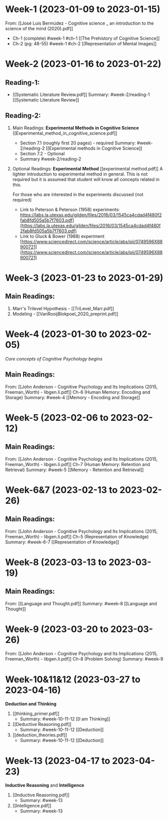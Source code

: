 # Week-1 (2023-01-09 to 2023-01-15)

From: [[José Luis Bermúdez - Cognitive science _ an introduction to the science of the mind (2020).pdf]]

- Ch-1 (complete) #week-1 #ch-1 [[The Prehistory of Cognitive Science]]
- Ch-2 (pg: 48-55) #week-1 #ch-2 [[Representation of Mental Images]]

# Week-2 (2023-01-16 to 2023-01-22)

## Reading-1:

- [[Systematic Literature Review.pdf]]
  Summary: #week-2/reading-1 [[Systematic Literature Review]] 

## Reading-2:

1. Main Readings: **Experimental Methods in Cognitive Science**
   [[Experimental_method_in_cognitive_science.pdf]]
	- Section 7.1 (roughly first 20 pages) - required
	  Summary: #week-2/reading-2 [[Experimental methods in Cognitive Science]] 
	- Section 7.2 - Optional
	- Summary #week-2/reading-2 

2. Optional Readings: **Experimental Method**
   [[experimental method.pdf]]
   A lighter introduction to experimental method in general. This is not required but it is assumed that student will know all concepts related in this.
   
   For those who are interested in the experiments discussed (not required)
   - Link to Peterson & Peterson (1958) experiments: https://labs.la.utexas.edu/gilden/files/2016/03/1545ca4cdad4f480f2fab8fd505a5b7f7603.pdf](https://labs.la.utexas.edu/gilden/files/2016/03/1545ca4cdad4f480f2fab8fd505a5b7f7603.pdf)
   - Link to Gluck & Bower (1988) experiment [https://www.sciencedirect.com/science/article/abs/pii/0749596X88900721](https://www.sciencedirect.com/science/article/abs/pii/0749596X88900721)

# Week-3 (2023-01-23 to 2023-01-29)

## Main Readings:

1. Marr's Trilevel Hypothesis - [[TriLevel_Marr.pdf]]
3. Modeling - [[VanRooijBlokpoel_2020_preprint.pdf]]

# Week-4 (2023-01-30 to 2023-02-05)

*Core concepts of Cognitive Psychology begins*

## Main Readings:

From: [[John Anderson - Cognitive Psychology and Its Implications (2015, Freeman_Worth) - libgen.li.pdf]]
Ch-6 (Human Memory: Encoding and Storage)
Summary: #week-4 [[Memory - Encoding and Storage]]

# Week-5 (2023-02-06 to 2023-02-12)

## Main Readings:

From: [[John Anderson - Cognitive Psychology and Its Implications (2015, Freeman_Worth) - libgen.li.pdf]]
Ch-7 (Human Memory: Retention and Retrieval)
Summary: #week-5 [[Memory - Retention and Retrieval]]

# Week-6&7 (2023-02-13 to 2023-02-26)

## Main Readings:

From: [[John Anderson - Cognitive Psychology and Its Implications (2015, Freeman_Worth) - libgen.li.pdf]]
Ch-5 (Representation of Knowledge)
Summary: #week-6-7 [[Representation of Knowledge]]

# Week-8 (2023-03-13 to 2023-03-19)

## Main Readings:

From: [[Language and Thought.pdf]]
Summary: #week-8 [[Language and Thought]]

# Week-9 (2023-03-20 to 2023-03-26)

From: [[John Anderson - Cognitive Psychology and Its Implications (2015, Freeman_Worth) - libgen.li.pdf]]
Ch-8 (Problem Solving)
Summary: #week-9 

# Week-10&11&12 (2023-03-27 to 2023-04-16)

**Deduction and Thinking**

1. [[thinking_primer.pdf]]
	- Summary: #week-10-11-12 [[I am Thinking]]
2. [[Deductive Reasoning.pdf]]
	- Summary: #week-10-11-12 [[Deduction]]
3. [[deduction_theories.pdf]]
	- Summary: #week-10-11-12 [[Deduction]]

# Week-13 (2023-04-17 to 2023-04-23)

**Inductive Reasoning** and **Intelligence**

1. [[Inductive Reasoning.pdf]]
	- Summary: #week-13
2. [[Intelligence.pdf]]
	- Summary: #week-13 

